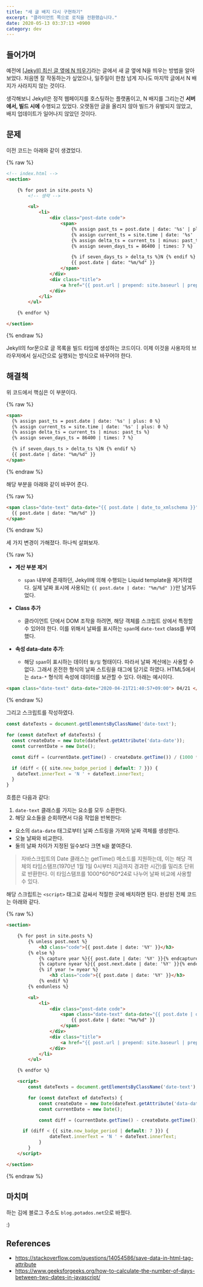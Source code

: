 ```yaml
---
title: "새 글 배지 다시 구현하기"
excerpt: "클라이언트 쪽으로 로직을 전환했습니다."
date: 2020-05-13 03:37:13 +0900
category: dev
---
```


## 들어가며

예전에 [[Jekyll] 최신 글 옆에 N 띄우기](https://blog.potados.net/dev/mark-new-posts/)라는 글에서 새 글 옆에 N을 띄우는 방법을 알아보았다. 처음엔 잘 작동하는가 싶었으나, 일주일이 한참 넘게 지나도 마지막 글에서 N 배지가 사라지지 않는 것이다.

생각해보니 Jekyll은 정적 웹페이지를 호스팅하는 플랫폼이고, N 배지를 그리는건 **서버에서, 빌드 시에** 수행되고 있었다. 오랫동안 글을 올리지 않아 빌드가 유발되지 않았고, 배지 업데이트가 일어나지 않았던 것이다.

## 문제

이전 코드는 아래와 같이 생겼었다.

{% raw %}
~~~html
<!-- index.html -->
<section>

	{% for post in site.posts %}
		<!-- 생략 -->

		<ul>
			<li>
				<div class="post-date code">
					<span>
						{% assign past_ts = post.date | date: '%s' | plus: 0 %}
						{% assign current_ts = site.time | date: '%s' | plus: 0 %}
						{% assign delta_ts = current_ts | minus: past_ts %}
						{% assign seven_days_ts = 86400 | times: 7 %}

						{% if seven_days_ts > delta_ts %}N {% endif %}
						{{ post.date | date: "%m/%d" }}
					</span>
				</div>
				<div class="title">
					<a href="{{ post.url | prepend: site.baseurl | prepend: site.url }}">{{ post.title }}</a>
				</div>
			</li>
		</ul>

	{% endfor %}

</section>
~~~
{% endraw %}

Jekyll의 for문으로 글 목록을 빌드 타임에 생성하는 코드이다. 이제 이것을 사용자의 브라우저에서 실시간으로 실행되는 방식으로 바꾸어야 한다.

## 해결책

위 코드에서 핵심은 이 부분이다.

{% raw %}
~~~html
<span>
  {% assign past_ts = post.date | date: '%s' | plus: 0 %}
  {% assign current_ts = site.time | date: '%s' | plus: 0 %}
  {% assign delta_ts = current_ts | minus: past_ts %}
  {% assign seven_days_ts = 86400 | times: 7 %}

  {% if seven_days_ts > delta_ts %}N {% endif %}
  {{ post.date | date: "%m/%d" }}
</span>
~~~
{% endraw %}

해당 부분을 아래와 같이 바꾸어 준다.

{% raw %}
~~~html
<span class="date-text" data-date="{{ post.date | date_to_xmlschema }}">
  {{ post.date | date: "%m/%d" }}
</span>
~~~
{% endraw %}

세 가지 변경이 가해졌다. 하나씩 살펴보자.

{% raw %}
- **계산 부분 제거**
  - `span` 내부에 존재하던, Jekyll에 의해 수행되는 Liquid template을 제거하였다. 실제 날짜 표시에 사용되는 `{{ post.date | date: "%m/%d" }}`만 남겨두었다.

- **Class 추가**
  - 클라이언트 단에서 DOM 조작을 하려면, 해당 객체를 스크립트 상에서 특정할 수 있어야 한다. 이를 위해서 날짜를 표시하는 `span`에 `date-text` class를 부여했다.

- **속성 data-date 추가**:
  - 해당 `span`이 표시하는 데이터 `월/일` 형태이다. 따라서 날짜 계산에는 사용할 수 없다. 그래서 온전한 형식의 날짜 스트링을 태그에 담기로 하였다. HTML5에서는 `data-*` 형식의 속성에 데이터를 보관할 수 있다. 아래는 예시이다.
~~~html
<span class="date-text" data-date="2020-04-21T21:40:57+09:00"> 04/21 </span>
~~~

{% endraw %}

그리고 스크립트를 작성하였다.

~~~js
const dateTexts = document.getElementsByClassName('date-text');

for (const dateText of dateTexts) {
  const createDate = new Date(dateText.getAttribute('data-date'));
  const currentDate = new Date();

  const diff = (currentDate.getTime() - createDate.getTime()) / (1000 * 86400);

  if (diff < {{ site.new_badge_period | default: 7 }}) {
    dateText.innerText = 'N ' + dateText.innerText;
  }
}
~~~

흐름은 다음과 같다:
1. `date-text` 클래스를 가지는 요소를 모두 소환한다.
2. 해당 요소들을 순회하면서 다음 작업을 반복한다:
  - 요소의 `data-date` 태그로부터 날짜 스트링을 가져와 날짜 객체를 생성한다.
  - 오늘 날짜와 비교한다.
  - 둘의 날짜 차이가 지정된 일수보다 크면 `N`을 붙여준다.

> 자바스크립트의 Date 클래스는 getTime() 메소드를 지원하는데, 이는 해당 객체의 타임스탬프(1970년 1월 1일 0시부터 지금까지 경과한 시간)를 밀리초 단위로 반환한다. 이 타임스탬프를 1000\*60\*60\*24로 나누어 날짜 비교에 사용할 수 있다.

해당 스크립트는 `<script>` 태그로 감싸서 적절한 곳에 배치하면 된다. 완성된 전체 코드는 아래와 같다.

{% raw %}
~~~html
<section>

	{% for post in site.posts %}
		{% unless post.next %}
			<h3 class="code">{{ post.date | date: '%Y' }}</h3>
		{% else %}
			{% capture year %}{{ post.date | date: '%Y' }}{% endcapture %}
			{% capture nyear %}{{ post.next.date | date: '%Y' }}{% endcapture %}
			{% if year != nyear %}
				<h3 class="code">{{ post.date | date: '%Y' }}</h3>
			{% endif %}
		{% endunless %}

		<ul>
			<li>
				<div class="post-date code">
					<span class="date-text" data-date="{{ post.date | date_to_xmlschema }}">
						{{ post.date | date: "%m/%d" }}
					</span>
				</div>
				<div class="title">
					<a href="{{ post.url | prepend: site.baseurl | prepend: site.url }}">{{ post.title }}</a>
				</div>
			</li>
		</ul>

	{% endfor %}

	<script>
		const dateTexts = document.getElementsByClassName('date-text');

		for (const dateText of dateTexts) {
			const createDate = new Date(dateText.getAttribute('data-date'));
			const currentDate = new Date();

			const diff = (currentDate.getTime() - createDate.getTime()) / (1000 * 86400);

      if (diff < {{ site.new_badge_period | default: 7 }}) {
				dateText.innerText = 'N ' + dateText.innerText;
			}
		}
	</script>

</section>
~~~
{% endraw %}

## 마치며

하는 김에 블로그 주소도 `blog.potados.net`으로 바꿨다.

:)

## References

- https://stackoverflow.com/questions/14054586/save-data-in-html-tag-attribute
- https://www.geeksforgeeks.org/how-to-calculate-the-number-of-days-between-two-dates-in-javascript/
